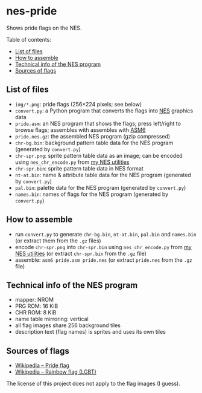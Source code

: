 # nes-pride

Shows pride flags on the NES.

Table of contents:
* [List of files](#list-of-files)
* [How to assemble](#how-to-assemble)
* [Technical info of the NES program](#technical-info-of-the-nes-program)
* [Sources of flags](#sources-of-flags)

## List of files
* `img/*.png`: pride flags (256&times;224 pixels; see below)
* `convert.py`: a Python program that converts the flags into [NES](https://en.wikipedia.org/wiki/Nintendo_Entertainment_System) graphics data
* `pride.asm`: an NES program that shows the flags; press left/right to browse flags; assembles with assembles with [ASM6](https://www.romhacking.net/utilities/674/)
* `pride.nes.gz`: the assembled NES program (gzip compressed)
* `chr-bg.bin`: background pattern table data for the NES program (generated by `convert.py`)
* `chr-spr.png`: sprite pattern table data as an image; can be encoded using `nes_chr_encode.py` from [my NES utilities](https://github.com/qalle2/nes-util/)
* `chr-spr.bin`: sprite pattern table data in NES format
* `nt-at.bin`: name &amp; attribute table data for the NES program (generated by `convert.py`)
* `pal.bin`: palette data for the NES program (generated by `convert.py`)
* `names.bin`: names of flags for the NES program (generated by `convert.py`)

## How to assemble
* run `convert.py` to generate `chr-bg.bin`, `nt-at.bin`, `pal.bin` and `names.bin` (or extract them from the `.gz` files)
* encode `chr-spr.png` into `chr-spr.bin` using `nes_chr_encode.py` from [my NES utilities](https://github.com/qalle2/nes-util/) (or extract `chr-spr.bin` from the `.gz` file)
* assemble: `asm6 pride.asm pride.nes` (or extract `pride.nes` from the `.gz` file)

## Technical info of the NES program
* mapper: NROM
* PRG ROM: 16 KiB
* CHR ROM: 8 KiB
* name table mirroring: vertical
* all flag images share 256 background tiles
* description text (flag names) is sprites and uses its own tiles

## Sources of flags
* [Wikipedia &ndash; Pride flag](https://en.wikipedia.org/wiki/Pride_flag)
* [Wikipedia &ndash; Rainbow flag (LGBT)](https://en.wikipedia.org/wiki/Rainbow_flag_%28LGBT%29)

The license of this project does not apply to the flag images (I guess).
